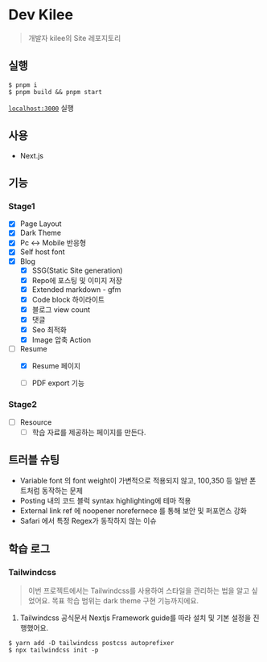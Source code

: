 # Dev Kilee
> 개발자 kilee의 Site 레포지토리

## 실행
```shell
$ pnpm i
$ pnpm build && pnpm start
```
[`localhost:3000`](http://localhost:3000/) 실행
## 사용
- Next.js

## **기능**

### Stage1
- [x] Page Layout
- [x] Dark Theme
- [x] Pc ↔️ Mobile 반응형
- [x] Self host font
- [x] Blog
  - [x] SSG(Static Site generation)
  - [x] Repo에 포스팅 및 이미지 저장
  - [x] Extended markdown - gfm
  - [x] Code block 하이라이트
  - [X] 블로그 view count
  - [x] 댓글
  - [x] Seo 최적화
  - [X] Image 압축 Action
- [ ] Resume
  - [x] Resume 페이지
  - [ ] PDF export 기능


### Stage2
- [ ] Resource
  - [ ] 학습 자료를 제공하는 페이지를 만든다.

## 트러블 슈팅

- Variable font 의 font weight이 가변적으로 적용되지 않고, 100,350 등 일반 폰트처럼 동작하는 문제
- Posting 내의 코드 블럭 syntax highlighting에 테마 적용
- External link ref 에 noopener norefernece 를 통해 보안 및 퍼포먼스 강화
- Safari 에서 특정 Regex가 동작하지 않는 이슈

## 학습 로그

### Tailwindcss
> 이번 프로젝트에서는 Tailwindcss를 사용하여 스타일을 관리하는 법을 알고 싶었어요. 목표 학습 범위는 dark theme 구현 기능까지에요.

1. Tailwindcss 공식문서 Nextjs Framework guide를 따라 설치 및 기본 설정을 진행했어요.

```shell
$ yarn add -D tailwindcss postcss autoprefixer
$ npx tailwindcss init -p
```

